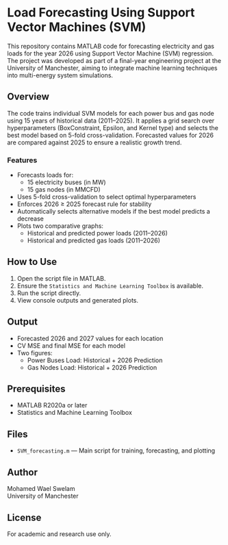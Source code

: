 # Load Forecasting Using Support Vector Machines (SVM)

This repository contains MATLAB code for forecasting electricity and gas loads for the year 2026 using Support Vector Machine (SVM) regression. The project was developed as part of a final-year engineering project at the University of Manchester, aiming to integrate machine learning techniques into multi-energy system simulations.

## Overview

The code trains individual SVM models for each power bus and gas node using 15 years of historical data (2011–2025). It applies a grid search over hyperparameters (BoxConstraint, Epsilon, and Kernel type) and selects the best model based on 5-fold cross-validation. Forecasted values for 2026 are compared against 2025 to ensure a realistic growth trend.

### Features

- Forecasts loads for:
  - 15 electricity buses (in MW)
  - 15 gas nodes (in MMCFD)
- Uses 5-fold cross-validation to select optimal hyperparameters
- Enforces 2026 ≥ 2025 forecast rule for stability
- Automatically selects alternative models if the best model predicts a decrease
- Plots two comparative graphs:
  - Historical and predicted power loads (2011–2026)
  - Historical and predicted gas loads (2011–2026)

## How to Use

1. Open the script file in MATLAB.
2. Ensure the `Statistics and Machine Learning Toolbox` is available.
3. Run the script directly.
4. View console outputs and generated plots.

## Output

- Forecasted 2026 and 2027 values for each location
- CV MSE and final MSE for each model
- Two figures:
  - Power Buses Load: Historical + 2026 Prediction
  - Gas Nodes Load: Historical + 2026 Prediction

## Prerequisites

- MATLAB R2020a or later
- Statistics and Machine Learning Toolbox

## Files

- `SVM_forecasting.m` — Main script for training, forecasting, and plotting

## Author

Mohamed Wael Swelam  
University of Manchester

## License

For academic and research use only.
